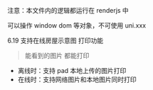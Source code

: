 注意：本文件内的逻辑都运行在 renderjs 中

可以操作 window dom 等对象，不可使用 uni.xxx

6.19 支持在线房屋示意图 打印功能

> 能看到的图片 都能打印

- 离线时：支持 pad 本地上传的图片打印
- 在线时：支持网络图片和本地图片同时打印
